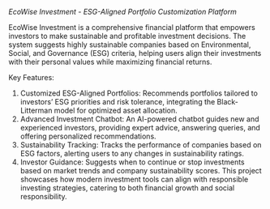 *EcoWise Investment - ESG-Aligned Portfolio Customization Platform*

EcoWise Investment is a comprehensive financial platform that empowers investors to make sustainable and profitable investment decisions. The system suggests highly sustainable companies based on Environmental, Social, and Governance (ESG) criteria, helping users align their investments with their personal values while maximizing financial returns.

Key Features:

1. Customized ESG-Aligned Portfolios: Recommends portfolios tailored to investors’ ESG priorities and risk tolerance, integrating the Black-Litterman model for optimized asset allocation.
2. Advanced Investment Chatbot: An AI-powered chatbot guides new and experienced investors, providing expert advice, answering queries, and offering personalized recommendations.
3. Sustainability Tracking: Tracks the performance of companies based on ESG factors, alerting users to any changes in sustainability ratings.
4. Investor Guidance: Suggests when to continue or stop investments based on market trends and company sustainability scores.
This project showcases how modern investment tools can align with responsible investing strategies, catering to both financial growth and social responsibility.
